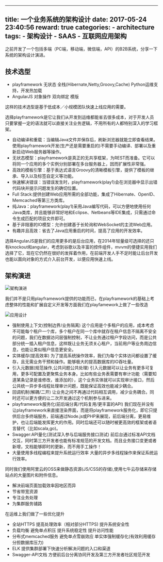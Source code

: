 
---
title: 一个业务系统的架构设计
date: 2017-05-24 23:40:56
reward: true
categories:
    - architecture
tags:
    - 架构设计
    - SAAS
    - 互联网应用架构
---

之前开发了一个包括多端（PC端，移动端，微信端，API）的B2B系统，分享一下系统的架构设计演进。

## 技术选型

* playframework
    无状态
    全栈(Hibernate,Netty,Groovy,Cache)
    Python运维支持，开发热加载
* AngularJS
    对象操作
    双向绑定
    模版

这样的技术选型是基于低成本／小规模团队快速上线应用的需要。

选择playframework是它让我们从开发到运维都能省去很多成本，对于开发人员只要掌握一定的语法就可以直接关注业务逻辑，不用所有的人都特别深入的学习框架。

* 自动编译和重载：当编辑Java文件并保存后，刷新浏览器就能立即查看结果。使用playframework开发(生产还是需要重启的)不需要手动编译、部署以及重新启动Web服务器等操作。
* 无状态模型：playframework是真正的无共享框架，为REST而准备。它可以将同一个应用的多个实例分别部署在多台服务器上，因而扩展性非常强。
* 高效的模板引擎：基于表达式语言Groovy的清晰模板引擎，提供了模板的继承、导入以及标签自定义等功能。
* 快速解决错误：当错误发生时，playframework(play1)会在浏览器中显示出错代码块并提示问题发生的确切位置。
* Full Stack:提供创建Web应用所需的全部功能，集成了Hibernate、OpenID、Memcached等第三方类库。
* 纯Java：playframework(play1)采用Java编写代码，可以方便地使用任何Java类库，并且能够非常好地和Eclipse、Netbeans等IDE集成，只需通过命令生成匹配的项目文件即可。
* 基于非阻塞的IO模型：允许创建基于长轮询和WebSocket的主流Web应用。
* 有趣并且高效：省去了Java应用重启的时间，提高了应用的开发效率。

选择AngularJS是我们的应用更多的是后台应用，在2014年轻量级可选择的还只有knockout和angular，考虑到谷歌以及丰富的控件组件，mvvm的便捷实用我们选择了它，现在它仍然在很好的发挥着作用，在前端开发人手不足时能让后台开发也能以面向对象的方式介入前台开发，以便应用快速上线。

<!--more-->

## 架构演进

![架构演进](http://oqcey66z7.bkt.clouddn.com/public/images/architecture.png)

我们并不是只用playframework提供的功能而已，在playframework的基础上考虑整体的性能和扩展自定义开发等方面我们在playfamework上做了一些改造

![应用设计](http://oqcey66z7.bkt.clouddn.com/public/images/applicationdesign.png)

* 强制使用上下文(控制边界/业务隔离)
    这个应用是个多租户的应用，成本考虑不可能每个租户一个库，多个租户在同一个库中就存在租户信息不隔离不安全的问题，我们在数据访问层强制控制，不让业务通过租户字段访问，而是公共部分统一插入租户信息，这样既让业务无须关心租户，当前用户等业务周边信息，也能让类似租户信息更安全。
* 实体缓存(提高效率)
    为了提高系统操作效率，我们为每个实体访问都设置了缓存，且无需业务干预和操作。能够极大的提高数据库的IO吞吐量。
* 引入元数据(规范操作,公共问题公共处理)
    引入元数据可以让业务有更多可复用，更多可配置及更聚焦业务本身。比如有些业务表需要有审计功能（需要知道某条记录是谁修改，谁添加的），这个业务实体就可以实现审计接口，然后公共统一异步多线程处理审计问题，既能保证高效也能减少耦合。
* 回调机制(解耦/二开)
    让业务之间不再通过代码相互调用，减少业务耦合。同时还可以更方便的让二次开发通过这个机制参与进来。
* playframework服务化(前后端分离/代码复用/更丰富的API)
    我们现在并没有让playframework来直接渲染界面，而是将playframework服务化，即它只提供后台多终端服务，前端通过Node.js或PHP来展现，前后端分离，更易维护，也让后端能发挥更大的作用。同时后端还可以随时被更高效的框架或者语言替代（比如scala,go)。
* Swagger:API量化(测试深入参与后端服务接口测试)
    前后台通过标准API文档交互，同时第三方开发者也能有标准规范的开发文档。而且业务接口变更或者新增，文档能够即时的更新，而不用手工操作！
* 大量使用多线程编程来提升系统运行效率
    大量的异步多线程操作来保证系统运行效率。

同时我们使用阿里云的OSS来做静态资源(JS/CSS的存储),使用七牛云存储来存储站点的大量图片和附件信息。

* 解决前端页面加载效率因地区而异
* 节省带宽资源
* 专注业务处理
* 为集群服务铺路

在运维上我们做了一些优化提升

* 全站HTTPS
    提高处理效率（相对部分HTTPS)
    提升系统安全性
* 负载均衡
    避免单点积压
    提升系统稳定性
    提升访问性能
* 分布式memcached服务
    避免单点雪崩效应
    单实体强制缓存化(有效利用缓存分担数据库压力)
* ELK
    提供集群部署下快速分析解决问题的入口和渠道
* Swagger-API文档
    方便前后台分离协同开发及第三方开发者社区规范开发




